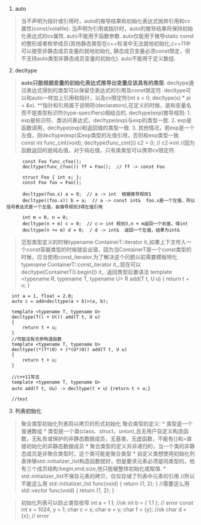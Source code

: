 1. auto
  > 当不声明为指针或引用时，auto的推导结果和初始化表达式抛弃引用和cv属性(const/volatile).
  > 当声明为引用或指针时，auto的推导结果将保持初始化表达式的cv属性.
  > auto不能用于函数参数.
  > auto仅能用于推导static const的整形或者枚举成员(其他静态类型在c++标准中无法就地初始化,c++11中可以接受非静态成员变量的就地初始化, 静态成员变量必须const限定，但不支持auto类型非静态成员变量的初始化).
  > auto不能用于定义数组.
2. decltype
  > **auto只能根据变量的初始化表达式推导出变量应该具有的类型**.
  > decltype通过表达式得到的类型可以保留住表达式的引用及const限定符.
  > decltype可以和auto一样加上引用和指针，以及cv限定符(int x = 0; decltype(x) * pi = &x).
  > **指针和引用属于说明符(declarators),在定义的时候，是和变量名而不是类型标识符(type-specifiers)相结合的.
  > decltype(exp)推导规则:
      1. exp是标识符、类访问表达式，decltype(exp)与exp的类型一致.
      2. exp是函数调用，decltype(exp)和返回值的类型一致.
      3. 其他情况，若exp是一个左值，则decltype(exp)实exp类型的左值引用，否则和exp类型一致.
          const int func_cint(void);
          decltype(func_cint()) c2 = 0;  // c2->int  //因为函数返回的是纯右值，对于纯右值，只有类类型可以携带cv限定符.

          const Foo func_cfoo();
          decltype(func_cfoo()) ff = Foo();  // ff -> const Foo

          struct Foo { int x; };
          const Foo foo = Foo();

          decltype(foo.x) a = 0;  // a -> int  根据推导规则1
          decltype((foo.x)) b = a;  // a -> const int&  foo.x是一个左值，所以括号表达式是一个左值，由推导规则3得左值引用

          int m = 0, n = 0;
          decltype(n + m) c = 0;  // c-> int 规则3,n + m返回一个右值，得int
          decltype(n += m) d = 0;  / d -> int&  返回一个左值，结果为int&
  > 范型类型定义的时候typename ContainerT::iterator it_如果上下文传入一个const容器类型的时候就会出错，因为当ContainerT是一个const类型的时候，应当使用const_iterator.为了解决这个问题以前需要模板特化typename ContainerT::const_iterator it_.现在可以decltype(ContainerT().begin()) it_.
  > 返回类型后置语法
      template <typename R, typename T, typename U>
      R add(T t, U u)
      {
          return t + u;
      }

      int a = 1, float = 2.0;
      auto c = add<decltype(a + b)>(a, b);

      template <typename T, typename U>
      decltype(T() + U()) add(T t, U u)
      {
          return t + u;
      }
      //可能没有无参构造函数
      template <typename T, typename U>
      decltype((*(T*)0) + (*(U*)0)) add(T t, U u)
      {
          return t + u;
      }

      //c++11写法
      template <typename T, typename U>
      auto add(T t, Uu) -> decltype(t + u）{return t + u;}

      //test
 
3. 列表初始化
  > 聚合类型初始化列表将以拷贝的形式初始化
  > 聚合类型的定义:
    * 类型是一个普通数组
    * 类型是一个类(class、struct、union),且无用户自定义构造函数，无私有或保护的非静态数据成员，无基类，无虚函数，不能有{}和=直接初始化的非静态数据成员
    * 聚合类型的定义并非递归的，当一个类的非静态成员是非聚合类型时，这个类可能是聚合类型
    * 自定义类想使用初始化列表体够std::initializer_list构造函数就好，但是要求元素必须是同类型的，他有三个成员结构:begin,end,size,他只能被整体初始化或赋值.
    * std::initializer_list不保存元素的拷贝，仅仅存储了列表中元素的引用
        //所以不能这么用
        std::initializer_list<int> func(void) { return {1, 2}; }
        //需要这么用
        std::vector<int> func(void) { return {1, 2}; }

  > 初始化列表可以防止类型收窄
  > int a = 1.1;  //ok
  > int b = { 1.1 };  // error
  > const int x = 1024, y = 1;
  > char c = x; char e = y; char f = {y};  //ok
  > char d = {x};  // error
